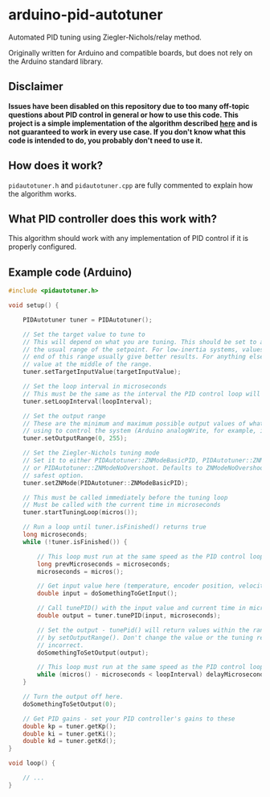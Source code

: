# arduino-pid-autotuner
Automated PID tuning using Ziegler-Nichols/relay method.

Originally written for Arduino and compatible boards, but does not rely on the Arduino standard library.

## Disclaimer
**Issues have been disabled on this repository due to too many off-topic questions about PID control in general or how to use this code. This project is a simple implementation of the algorithm described [here](https://en.wikipedia.org/wiki/Ziegler%E2%80%93Nichols_method) and is not guaranteed to work in every use case. If you don't know what this code is intended to do, you probably don't need to use it.**

## How does it work?
`pidautotuner.h` and `pidautotuner.cpp` are fully commented to explain how the algorithm works.

## What PID controller does this work with?
This algorithm should work with any implementation of PID control if it is properly configured.

## Example code (Arduino)
```c
#include <pidautotuner.h>

void setup() {

    PIDAutotuner tuner = PIDAutotuner();

    // Set the target value to tune to
    // This will depend on what you are tuning. This should be set to a value within
    // the usual range of the setpoint. For low-inertia systems, values at the lower
    // end of this range usually give better results. For anything else, start with a
    // value at the middle of the range.
    tuner.setTargetInputValue(targetInputValue);

    // Set the loop interval in microseconds
    // This must be the same as the interval the PID control loop will run at
    tuner.setLoopInterval(loopInterval);

    // Set the output range
    // These are the minimum and maximum possible output values of whatever you are
    // using to control the system (Arduino analogWrite, for example, is 0-255)
    tuner.setOutputRange(0, 255);

    // Set the Ziegler-Nichols tuning mode
    // Set it to either PIDAutotuner::ZNModeBasicPID, PIDAutotuner::ZNModeLessOvershoot,
    // or PIDAutotuner::ZNModeNoOvershoot. Defaults to ZNModeNoOvershoot as it is the
    // safest option.
    tuner.setZNMode(PIDAutotuner::ZNModeBasicPID);

    // This must be called immediately before the tuning loop
    // Must be called with the current time in microseconds
    tuner.startTuningLoop(micros());

    // Run a loop until tuner.isFinished() returns true
    long microseconds;
    while (!tuner.isFinished()) {

        // This loop must run at the same speed as the PID control loop being tuned
        long prevMicroseconds = microseconds;
        microseconds = micros();

        // Get input value here (temperature, encoder position, velocity, etc)
        double input = doSomethingToGetInput();

        // Call tunePID() with the input value and current time in microseconds
        double output = tuner.tunePID(input, microseconds);

        // Set the output - tunePid() will return values within the range configured
        // by setOutputRange(). Don't change the value or the tuning results will be
        // incorrect.
        doSomethingToSetOutput(output);

        // This loop must run at the same speed as the PID control loop being tuned
        while (micros() - microseconds < loopInterval) delayMicroseconds(1);
    }

    // Turn the output off here.
    doSomethingToSetOutput(0);

    // Get PID gains - set your PID controller's gains to these
    double kp = tuner.getKp();
    double ki = tuner.getKi();
    double kd = tuner.getKd();
}

void loop() {

    // ...
}
```
